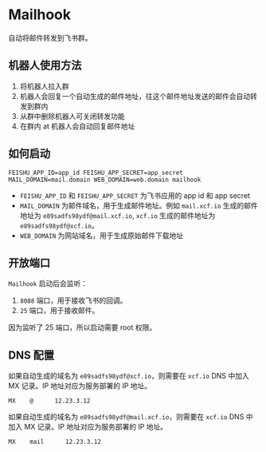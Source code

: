 # Mailhook

自动将邮件转发到飞书群。

## 机器人使用方法

1. 将机器人拉入群
2. 机器人会回复一个自动生成的邮件地址，往这个邮件地址发送的邮件会自动转发到群内
3. 从群中删除机器人可关闭转发功能
4. 在群内 at 机器人会自动回复邮件地址

## 如何启动

```
FEISHU_APP_ID=app_id FEISHU_APP_SECRET=app_secret MAIL_DOMAIN=mail.domain WEB_DOMAIN=web.domain mailhook
```

- `FEISHU_APP_ID` 和 `FEISHU_APP_SECRET` 为飞书应用的 app id 和 app secret
- `MAIL_DOMAIN` 为邮件域名，用于生成邮件地址。例如 `mail.xcf.io` 生成的邮件地址为 `e89sadfs98ydf@mail.xcf.io`, `xcf.io` 生成的邮件地址为 `e89sadfs98ydf@xcf.io`。
- `WEB_DOMAIN` 为网站域名，用于生成原始邮件下载地址

## 开放端口

`Mailhook` 启动后会监听：

1. `8088` 端口，用于接收飞书的回调。
2. `25` 端口，用于接收邮件。

因为监听了 25 端口，所以启动需要 root 权限。

## DNS 配置

如果自动生成的域名为 `e89sadfs98ydf@xcf.io`，则需要在 `xcf.io` DNS 中加入 MX 记录。IP 地址对应为服务部署的 IP 地址。

```
MX    @      12.23.3.12
```

如果自动生成的域名为 `e89sadfs98ydf@mail.xcf.io`，则需要在 `xcf.io` DNS 中加入 MX 记录。IP 地址对应为服务部署的 IP 地址。

```
MX    mail      12.23.3.12
```
